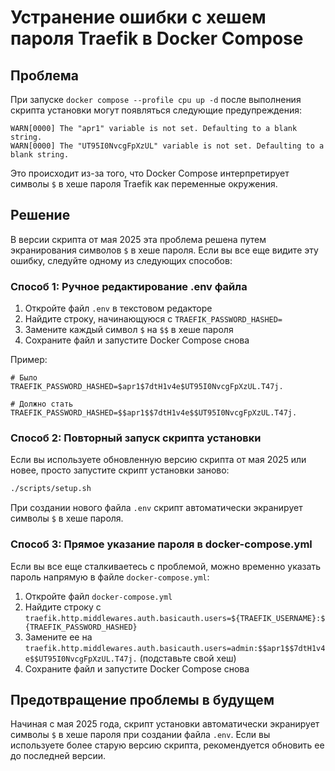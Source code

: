 # Устранение ошибки с хешем пароля Traefik в Docker Compose

## Проблема

При запуске `docker compose --profile cpu up -d` после выполнения скрипта установки могут появляться следующие предупреждения:

```
WARN[0000] The "apr1" variable is not set. Defaulting to a blank string.
WARN[0000] The "UT95I0NvcgFpXzUL" variable is not set. Defaulting to a blank string.
```

Это происходит из-за того, что Docker Compose интерпретирует символы `$` в хеше пароля Traefik как переменные окружения.

## Решение

В версии скрипта от мая 2025 эта проблема решена путем экранирования символов `$` в хеше пароля. Если вы все еще видите эту ошибку, следуйте одному из следующих способов:

### Способ 1: Ручное редактирование .env файла

1. Откройте файл `.env` в текстовом редакторе
2. Найдите строку, начинающуюся с `TRAEFIK_PASSWORD_HASHED=`
3. Замените каждый символ `$` на `$$` в хеше пароля
4. Сохраните файл и запустите Docker Compose снова

Пример:
```
# Было
TRAEFIK_PASSWORD_HASHED=$apr1$7dtH1v4e$UT95I0NvcgFpXzUL.T47j.

# Должно стать
TRAEFIK_PASSWORD_HASHED=$$apr1$$7dtH1v4e$$UT95I0NvcgFpXzUL.T47j.
```

### Способ 2: Повторный запуск скрипта установки

Если вы используете обновленную версию скрипта от мая 2025 или новее, просто запустите скрипт установки заново:

```bash
./scripts/setup.sh
```

При создании нового файла `.env` скрипт автоматически экранирует символы `$` в хеше пароля.

### Способ 3: Прямое указание пароля в docker-compose.yml

Если вы все еще сталкиваетесь с проблемой, можно временно указать пароль напрямую в файле `docker-compose.yml`:

1. Откройте файл `docker-compose.yml`
2. Найдите строку с `traefik.http.middlewares.auth.basicauth.users=${TRAEFIK_USERNAME}:${TRAEFIK_PASSWORD_HASHED}`
3. Замените ее на `traefik.http.middlewares.auth.basicauth.users=admin:$$apr1$$7dtH1v4e$$UT95I0NvcgFpXzUL.T47j.` (подставьте свой хеш)
4. Сохраните файл и запустите Docker Compose снова

## Предотвращение проблемы в будущем

Начиная с мая 2025 года, скрипт установки автоматически экранирует символы `$` в хеше пароля при создании файла `.env`. Если вы используете более старую версию скрипта, рекомендуется обновить ее до последней версии.
